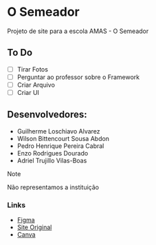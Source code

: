 # O Semeador
Projeto de site para a escola AMAS - O Semeador

## To Do
- [ ] Tirar Fotos
- [ ] Perguntar ao professor sobre o Framework
- [ ] Criar Arquivo
- [ ] Criar UI

## Desenvolvedores:

- Guilherme Loschiavo Alvarez
- Wilson Bittencourt Sousa Abdon
- Pedro Henrique Pereira Cabral
- Enzo Rodrigues Dourado
- Adriel Trujillo Vilas-Boas

> [!NOTE]
> Não representamos a instituição

### Links

- [Figma](https://www.figma.com/file/MCwFoLYVJjnhhEWfsUJBkE/O-Semeador?type=design&node-id=0%3A1&mode=design&t=JmXeeX5lCGz4EKeS-1)
- [Site Original](http://escolaosemeador.com.br/lp/)
- [Canva](https://www.canva.com/design/DAFsRmSm034/rpF1kA5NBVG4VjunXSgg6A/edit?utm_content=DAFsRmSm034&utm_campaign=designshare&utm_medium=link2&utm_source=sharebutton)
